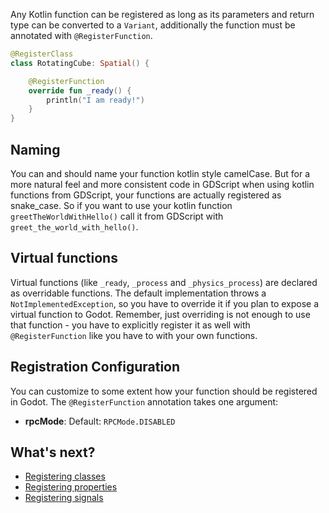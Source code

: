 Any Kotlin function can be registered as long as its parameters and return type can be converted to a
`Variant`, additionally the function must be annotated with `@RegisterFunction`.

```kotlin
@RegisterClass
class RotatingCube: Spatial() {

    @RegisterFunction
    override fun _ready() {
        println("I am ready!")
    }
}
```

## Naming
You can and should name your function kotlin style camelCase. But for a more natural feel and more consistent code in GDScript when using kotlin functions from GDScript, your functions are actually registered as snake_case. So if you want to use your kotlin function `greetTheWorldWithHello()` call it from GDScript with `greet_the_world_with_hello()`.

## Virtual functions
Virtual functions (like `_ready`, `_process` and `_physics_process`) are declared as overridable functions. The default implementation throws a `NotImplementedException`, so you have to override it if you plan to expose a virtual function to Godot. Remember, just overriding is not enough to use that function - you have to explicitly register it as well with `@RegisterFunction` like you have to with your own functions.

## Registration Configuration
You can customize to some extent how your function should be registered in Godot. The `@RegisterFunction` annotation takes one argument:

- **rpcMode**: Default: `RPCMode.DISABLED`

## What's next?
- [Registering classes](classes.md)
- [Registering properties](properties.md)
- [Registering signals](signals.md)

